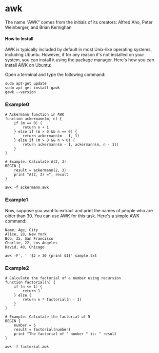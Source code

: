 # awk
The name "AWK" comes from the initials of its creators: Alfred Aho, Peter Weinberger, and Brian Kernighan


#### How to Install

AWK is typically included by default in most Unix-like operating systems, including Ubuntu. However, if for any reason it's not installed on your system, you can install it using the package manager. Here's how you can install AWK on Ubuntu:

Open a terminal and type the following command:

```
sudo apt-get update
sudo apt-get install gawk
gawk --version
```

### Example0

```
# Ackermann function in AWK
function ackermann(m, n) {
    if (m == 0) {
        return n + 1
    } else if (m > 0 && n == 0) {
        return ackermann(m - 1, 1)
    } else if (m > 0 && n > 0) {
        return ackermann(m - 1, ackermann(m, n - 1))
    }
}

# Example: Calculate A(2, 3)
BEGIN {
    result = ackermann(2, 3)
    print "A(2, 3) =", result
}

```

```
awk -f ackermann.awk

```

### Example1

Now, suppose you want to extract and print the names of people who are older than 30. You can use AWK for this task. Here's a simple AWK command:

```
Name, Age, City
Alice, 28, New York
Bob, 35, San Francisco
Charlie, 22, Los Angeles
David, 40, Chicago

```

```
awk -F', ' '$2 > 30 {print $1}' sample.txt

```

### Example2

```
# Calculate the factorial of a number using recursion
function factorial(n) {
    if (n <= 1) {
        return 1
    } else {
        return n * factorial(n - 1)
    }
}

# Example: Calculate the factorial of 5
BEGIN {
    number = 5
    result = factorial(number)
    print "The factorial of " number " is: " result
}

```

```
awk -f factorial.awk

```
